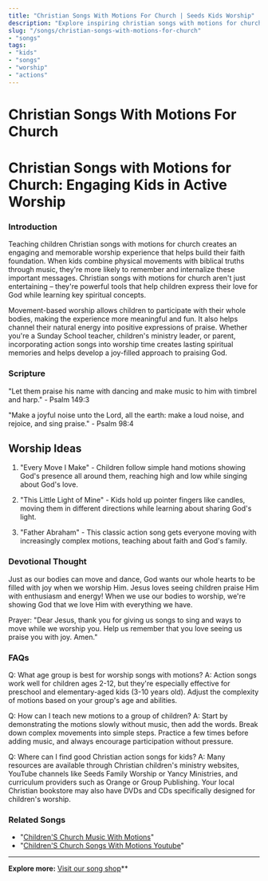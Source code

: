 ```yaml
---
title: "Christian Songs With Motions For Church | Seeds Kids Worship"
description: "Explore inspiring christian songs with motions for church for children's worship and faith development. Biblical music resources for families and ministry."
slug: "/songs/christian-songs-with-motions-for-church"
- "songs"
tags:
- "kids"
- "songs"
- "worship"
- "actions"
---
```


# Christian Songs With Motions For Church

# Christian Songs with Motions for Church: Engaging Kids in Active Worship

### Introduction
Teaching children Christian songs with motions for church creates an engaging and memorable worship experience that helps build their faith foundation. When kids combine physical movements with biblical truths through music, they're more likely to remember and internalize these important messages. Christian songs with motions for church aren't just entertaining – they're powerful tools that help children express their love for God while learning key spiritual concepts.

Movement-based worship allows children to participate with their whole bodies, making the experience more meaningful and fun. It also helps channel their natural energy into positive expressions of praise. Whether you're a Sunday School teacher, children's ministry leader, or parent, incorporating action songs into worship time creates lasting spiritual memories and helps develop a joy-filled approach to praising God.

### Scripture
"Let them praise his name with dancing and make music to him with timbrel and harp." - Psalm 149:3

"Make a joyful noise unto the Lord, all the earth: make a loud noise, and rejoice, and sing praise." - Psalm 98:4

## Worship Ideas
1. "Every Move I Make" - Children follow simple hand motions showing God's presence all around them, reaching high and low while singing about God's love.

2. "This Little Light of Mine" - Kids hold up pointer fingers like candles, moving them in different directions while learning about sharing God's light.

3. "Father Abraham" - This classic action song gets everyone moving with increasingly complex motions, teaching about faith and God's family.

### Devotional Thought
Just as our bodies can move and dance, God wants our whole hearts to be filled with joy when we worship Him. Jesus loves seeing children praise Him with enthusiasm and energy! When we use our bodies to worship, we're showing God that we love Him with everything we have.

Prayer: "Dear Jesus, thank you for giving us songs to sing and ways to move while we worship you. Help us remember that you love seeing us praise you with joy. Amen."

### FAQs
Q: What age group is best for worship songs with motions?
A: Action songs work well for children ages 2-12, but they're especially effective for preschool and elementary-aged kids (3-10 years old). Adjust the complexity of motions based on your group's age and abilities.

Q: How can I teach new motions to a group of children?
A: Start by demonstrating the motions slowly without music, then add the words. Break down complex movements into simple steps. Practice a few times before adding music, and always encourage participation without pressure.

Q: Where can I find good Christian action songs for kids?
A: Many resources are available through Christian children's ministry websites, YouTube channels like Seeds Family Worship or Yancy Ministries, and curriculum providers such as Orange or Group Publishing. Your local Christian bookstore may also have DVDs and CDs specifically designed for children's worship.

### Related Songs

- "[Children'S Church Music With Motions](/songs/children-s-church-music-with-motions/)"
- "[Children'S Church Songs With Motions Youtube](/songs/children-s-church-songs-with-motions-youtube/)"

---

**Explore more:** [Visit our song shop](https://seedskidsworship.com/shop)**

<!-- Schema Markup -->
<script type="application/ld+json">
{
  "@context": "https://schema.org",
  "@type": "MusicRecording",
  "name": "Christian Songs With Motions For Church",
  "byArtist": {
    "@type": "MusicGroup",
    "name": "Seeds Kids Worship"
  },
  "isFamilyFriendly": true,
  "url": "https://seedskidsworship.com/songs/christian-songs-with-motions-for-church/"
}
</script>